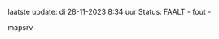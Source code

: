 laatste update: 
di 28-11-2023  8:34   uur 
Status: FAALT - fout - 
<div class="service R">mapsrv</div>